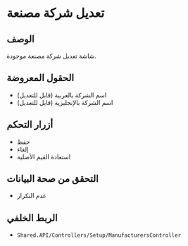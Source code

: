 # تعديل شركة مصنعة

## الوصف
شاشة تعديل شركة مصنعة موجودة.

## الحقول المعروضة
- اسم الشركة بالعربية (قابل للتعديل)
- اسم الشركة بالإنجليزية (قابل للتعديل)

## أزرار التحكم
- حفظ
- إلغاء
- استعادة القيم الأصلية

## التحقق من صحة البيانات
- عدم التكرار

## الربط الخلفي
- `Shared.API/Controllers/Setup/ManufacturersController`
